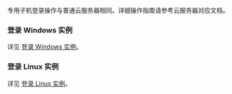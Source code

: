 专用子机登录操作与普通云服务器相同。详细操作指南请参考云服务器对应文档。

### 登录 Windows 实例
详见 [登录 Windows 实例](https://intl.cloud.tencent.com/doc/product/213/5435)。

### 登录 Linux 实例
详见 [登录 Linux 实例](https://intl.cloud.tencent.com/doc/product/213/5436)。

